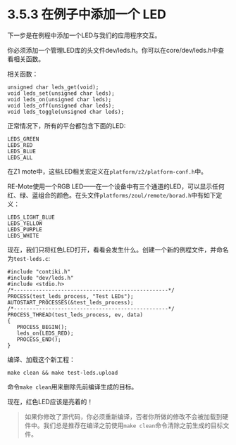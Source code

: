 # 3.5.3 在例子中添加一个 LED

下一步是在例程中添加一个LED与我们的应用程序交互。

你必须添加一个管理LED库的头文件dev/leds.h。你可以在core/dev/leds.h中查看相关函数。

相关函数：

```text
unsigned char leds_get(void);
void leds_set(unsigned char leds);
void leds_on(unsigned char leds);
void leds_off(unsigned char leds);
void leds_toggle(unsigned char leds);
```

正常情况下，所有的平台都包含下面的LED:

```text
LEDS_GREEN
LEDS_RED
LEDS_BLUE
LEDS_ALL
```

在Z1 mote中，这些LED相关宏定义在`platform/z2/platform-conf.h`中。

RE-Mote使用一个RGB LED——在一个设备中有三个通道的LED，可以显示任何红、绿、蓝组合的颜色。在头文件`platforms/zoul/remote/borad.h`中有如下定义：

```text
LEDS_LIGHT_BLUE
LEDS_YELLOW
LEDS_PURPLE
LEDS_WHITE
```

现在，我们只将红色LED打开，看看会发生什么。创建一个新的例程文件，并命名为`test-leds.c`:

```text
#include "contiki.h"
#include "dev/leds.h"
#include <stdio.h>
/*-------------------------------------------------*/
PROCESS(test_leds_process, "Test LEDs");
AUTOSTART_PROCESSES(&test_leds_process);
/*-------------------------------------------------*/
PROCESS_THREAD(test_leds_process, ev, data)
{
   PROCESS_BEGIN();
   leds_on(LEDS_RED);
   PROCESS_END();
}
```

编译、加载这个新工程：

```text
make clean && make test-leds.upload
```

命令`make clean`用来删除先前编译生成的目标。

现在，红色LED应该是亮着的！

> 如果你修改了源代码，你必须重新编译，否者你所做的修改不会被加载到硬件中。我们总是推荐在编译之前使用`make clean`命令清除之前生成的目标文件。

